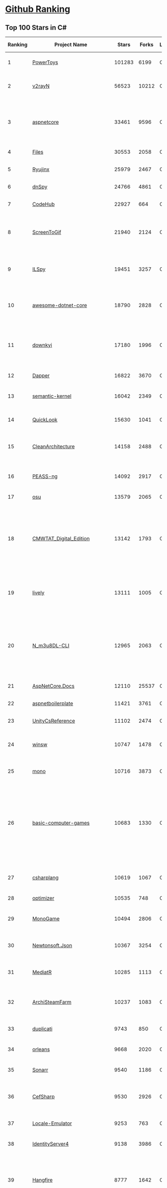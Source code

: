 [Github Ranking](../README.md)
==========

## Top 100 Stars in C\#

| Ranking | Project Name | Stars | Forks | Language | Open Issues | Description | Last Commit |
| ------- | ------------ | ----- | ----- | -------- | ----------- | ----------- | ----------- |
| 1 | [PowerToys](https://github.com/microsoft/PowerToys) | 101283 | 6199 | C# | 5429 | Windows system utilities to maximize productivity | 2024-01-14T23:18:22Z |
| 2 | [v2rayN](https://github.com/2dust/v2rayN) | 56523 | 10212 | C# | 22 | A GUI client for Windows, support Xray core and v2fly core and others | 2024-01-14T09:34:26Z |
| 3 | [aspnetcore](https://github.com/dotnet/aspnetcore) | 33461 | 9596 | C# | 2890 | ASP.NET Core is a cross-platform .NET framework for building modern cloud-based web applications on Windows, Mac, or Linux. | 2024-01-14T18:09:04Z |
| 4 | [Files](https://github.com/files-community/Files) | 30553 | 2058 | C# | 415 | Building the best file manager for Windows | 2024-01-14T23:43:35Z |
| 5 | [Ryujinx](https://github.com/Ryujinx/Ryujinx) | 25979 | 2467 | C# | 662 | Experimental Nintendo Switch Emulator written in C# | 2024-01-15T01:58:08Z |
| 6 | [dnSpy](https://github.com/dnSpy/dnSpy) | 24766 | 4861 | C# | 0 | .NET debugger and assembly editor | 2020-12-20T23:55:15Z |
| 7 | [CodeHub](https://github.com/CodeHubApp/CodeHub) | 22927 | 664 | C# | 234 | CodeHub is an iOS application written using Xamarin | 2022-06-22T16:14:05Z |
| 8 | [ScreenToGif](https://github.com/NickeManarin/ScreenToGif) | 21940 | 2124 | C# | 245 | 🎬 ScreenToGif allows you to record a selected area of your screen, edit and save it as a gif or video. | 2024-01-13T18:29:49Z |
| 9 | [ILSpy](https://github.com/icsharpcode/ILSpy) | 19451 | 3257 | C# | 196 | .NET Decompiler with support for PDB generation, ReadyToRun, Metadata (&more) - cross-platform! | 2024-01-11T06:26:35Z |
| 10 | [awesome-dotnet-core](https://github.com/thangchung/awesome-dotnet-core) | 18790 | 2828 | C# | 19 | :honeybee: A collection of awesome .NET core libraries, tools, frameworks and software | 2024-01-10T11:00:44Z |
| 11 | [downkyi](https://github.com/leiurayer/downkyi) | 17180 | 1996 | C# | 543 | 哔哩下载姬downkyi，哔哩哔哩网站视频下载工具，支持批量下载，支持8K、HDR、杜比视界，提供工具箱（音视频提取、去水印等）。 | 2023-12-25T13:25:57Z |
| 12 | [Dapper](https://github.com/DapperLib/Dapper) | 16822 | 3670 | C# | 394 | Dapper - a simple object mapper for .Net | 2024-01-09T17:17:01Z |
| 13 | [semantic-kernel](https://github.com/microsoft/semantic-kernel) | 16042 | 2349 | C# | 398 | Integrate cutting-edge LLM technology quickly and easily into your apps | 2024-01-14T18:21:08Z |
| 14 | [QuickLook](https://github.com/QL-Win/QuickLook) | 15630 | 1041 | C# | 411 | Bring macOS “Quick Look” feature to Windows | 2023-10-18T23:12:17Z |
| 15 | [CleanArchitecture](https://github.com/ardalis/CleanArchitecture) | 14158 | 2488 | C# | 31 | Clean Architecture Solution Template: A starting point for Clean Architecture with ASP.NET Core | 2024-01-09T20:24:46Z |
| 16 | [PEASS-ng](https://github.com/carlospolop/PEASS-ng) | 14092 | 2917 | C# | 17 | PEASS - Privilege Escalation Awesome Scripts SUITE (with colors) | 2024-01-14T04:26:33Z |
| 17 | [osu](https://github.com/ppy/osu) | 13579 | 2065 | C# | 1101 | rhythm is just a *click* away! | 2024-01-15T01:20:40Z |
| 18 | [CMWTAT_Digital_Edition](https://github.com/TGSAN/CMWTAT_Digital_Edition) | 13142 | 1793 | C# | 24 | CloudMoe Windows 10/11 Activation Toolkit get digital license, the best open source Win 10/11 activator in GitHub. GitHub 上最棒的开源 Win10/Win11 数字权利（数字许可证）激活工具！ | 2023-10-07T03:09:31Z |
| 19 | [lively](https://github.com/rocksdanister/lively) | 13111 | 1005 | C# | 278 | Free and open-source software that allows users to set animated desktop wallpapers and screensavers powered by WinUI 3. | 2023-12-28T04:22:41Z |
| 20 | [N_m3u8DL-CLI](https://github.com/nilaoda/N_m3u8DL-CLI) | 12965 | 2063 | C# | 247 | [.NET] m3u8 downloader 开源的命令行m3u8/HLS/dash下载器，支持普通AES-128-CBC解密，多线程，自定义请求头等. 支持简体中文,繁体中文和英文. English Supported. | 2023-06-03T09:30:55Z |
| 21 | [AspNetCore.Docs](https://github.com/dotnet/AspNetCore.Docs) | 12110 | 25537 | C# | 488 | Documentation for ASP.NET Core | 2024-01-14T12:24:20Z |
| 22 | [aspnetboilerplate](https://github.com/aspnetboilerplate/aspnetboilerplate) | 11421 | 3761 | C# | 173 | ASP.NET Boilerplate - Web Application Framework | 2024-01-03T06:39:58Z |
| 23 | [UnityCsReference](https://github.com/Unity-Technologies/UnityCsReference) | 11102 | 2474 | C# | 0 | Unity C# reference source code. | 2024-01-10T04:00:22Z |
| 24 | [winsw](https://github.com/winsw/winsw) | 10747 | 1478 | C# | 179 | A wrapper executable that can run any executable as a Windows service, in a permissive license. | 2023-12-19T05:07:15Z |
| 25 | [mono](https://github.com/mono/mono) | 10716 | 3873 | C# | 2158 | Mono open source ECMA CLI, C# and .NET implementation. | 2024-01-10T19:20:03Z |
| 26 | [basic-computer-games](https://github.com/coding-horror/basic-computer-games) | 10683 | 1330 | C# | 16 | An updated version of the classic "Basic Computer Games" book, with well-written examples in a variety of common MEMORY SAFE, SCRIPTING programming languages. See https://coding-horror.github.io/basic-computer-games/ | 2024-01-11T01:07:05Z |
| 27 | [csharplang](https://github.com/dotnet/csharplang) | 10619 | 1067 | C# | 433 | The official repo for the design of the C# programming language | 2024-01-14T21:07:22Z |
| 28 | [optimizer](https://github.com/hellzerg/optimizer) | 10535 | 748 | C# | 7 | The finest Windows Optimizer | 2024-01-13T21:41:31Z |
| 29 | [MonoGame](https://github.com/MonoGame/MonoGame) | 10494 | 2806 | C# | 728 | One framework for creating powerful cross-platform games. | 2024-01-11T09:55:49Z |
| 30 | [Newtonsoft.Json](https://github.com/JamesNK/Newtonsoft.Json) | 10367 | 3254 | C# | 671 | Json.NET is a popular high-performance JSON framework for .NET | 2023-12-29T22:56:31Z |
| 31 | [MediatR](https://github.com/jbogard/MediatR) | 10285 | 1113 | C# | 11 | Simple, unambitious mediator implementation in .NET | 2024-01-09T18:08:19Z |
| 32 | [ArchiSteamFarm](https://github.com/JustArchiNET/ArchiSteamFarm) | 10237 | 1083 | C# | 6 | C# application with primary purpose of farming Steam cards from multiple accounts simultaneously. | 2024-01-15T02:09:56Z |
| 33 | [duplicati](https://github.com/duplicati/duplicati) | 9743 | 850 | C# | 869 | Store securely encrypted backups in the cloud! | 2024-01-12T23:59:23Z |
| 34 | [orleans](https://github.com/dotnet/orleans) | 9668 | 2020 | C# | 420 | Cloud Native application framework for .NET | 2024-01-14T22:40:15Z |
| 35 | [Sonarr](https://github.com/Sonarr/Sonarr) | 9540 | 1186 | C# | 109 | Smart PVR for newsgroup and bittorrent users. | 2024-01-14T23:06:27Z |
| 36 | [CefSharp](https://github.com/cefsharp/CefSharp) | 9530 | 2926 | C# | 46 | .NET (WPF and Windows Forms) bindings for the Chromium Embedded Framework | 2024-01-13T06:42:30Z |
| 37 | [Locale-Emulator](https://github.com/xupefei/Locale-Emulator) | 9253 | 763 | C# | 0 | Yet Another System Region and Language Simulator | 2022-04-15T09:55:46Z |
| 38 | [IdentityServer4](https://github.com/IdentityServer/IdentityServer4) | 9138 | 3986 | C# | 0 | OpenID Connect and OAuth 2.0 Framework for ASP.NET Core | 2022-12-13T07:48:19Z |
| 39 | [Hangfire](https://github.com/HangfireIO/Hangfire) | 8777 | 1642 | C# | 803 | An easy way to perform background job processing in .NET and .NET Core applications. No Windows Service or separate process required | 2024-01-11T10:22:03Z |
| 40 | [nopCommerce](https://github.com/nopSolutions/nopCommerce) | 8706 | 5004 | C# | 67 | ASP.NET Core eCommerce software. nopCommerce is a free and open-source shopping cart. | 2024-01-14T12:18:29Z |
| 41 | [Radarr](https://github.com/Radarr/Radarr) | 8558 | 889 | C# | 364 | Movie organizer/manager for usenet and torrent users. | 2024-01-15T01:47:03Z |
| 42 | [Bili.Uwp](https://github.com/Richasy/Bili.Uwp) | 8507 | 524 | C# | 198 | 适用于新系统UI的哔哩 | 2023-10-30T22:21:00Z |
| 43 | [Lean](https://github.com/QuantConnect/Lean) | 8321 | 3085 | C# | 210 | Lean Algorithmic Trading Engine by QuantConnect (Python, C#) | 2024-01-12T22:37:02Z |
| 44 | [PDFPatcher](https://github.com/wmjordan/PDFPatcher) | 8206 | 1196 | C# | 58 | PDF补丁丁——PDF工具箱，可以编辑书签、剪裁旋转页面、解除限制、提取或合并文档，探查文档结构，提取图片、转成图片等等 | 2023-12-04T09:16:06Z |
| 45 | [uno](https://github.com/unoplatform/uno) | 8164 | 682 | C# | 1393 | Build Mobile, Desktop and WebAssembly apps with C# and XAML. Today. Open source and professionally supported. | 2024-01-14T18:21:16Z |
| 46 | [EarTrumpet](https://github.com/File-New-Project/EarTrumpet) | 8136 | 492 | C# | 53 | EarTrumpet - Volume Control for Windows | 2024-01-13T20:29:55Z |
| 47 | [WeiXinMPSDK](https://github.com/JeffreySu/WeiXinMPSDK) | 8130 | 4346 | C# | 202 | 微信全平台 SDK Senparc.Weixin for C#，支持 .NET Framework 及 .NET Core、.NET 6.0、.NET 8.0。已支持微信公众号、小程序、小游戏、微信支付、企业微信/企业号、开放平台、JSSDK、微信周边等全平台。 WeChat SDK for C#. | 2024-01-10T03:16:10Z |
| 48 | [Notepads](https://github.com/0x7c13/Notepads) | 8114 | 461 | C# | 301 | A modern, lightweight text editor with a minimalist design. | 2024-01-11T04:59:59Z |
| 49 | [spectre.console](https://github.com/spectreconsole/spectre.console) | 8039 | 420 | C# | 149 | A .NET library that makes it easier to create beautiful console applications. | 2024-01-15T02:17:19Z |
| 50 | [Ocelot](https://github.com/ThreeMammals/Ocelot) | 7999 | 1613 | C# | 339 | .NET API Gateway | 2024-01-12T16:35:06Z |
| 51 | [ContextMenuManager](https://github.com/BluePointLilac/ContextMenuManager) | 9445 | 522 | C# | 84 | 🖱️ 纯粹的Windows右键菜单管理程序 | 2023-04-13T01:18:12Z |
| 52 | [Locale-Emulator](https://github.com/xupefei/Locale-Emulator) | 9253 | 763 | C# | 0 | Yet Another System Region and Language Simulator | 2022-04-15T09:55:46Z |
| 53 | [IdentityServer4](https://github.com/IdentityServer/IdentityServer4) | 9138 | 3986 | C# | 0 | OpenID Connect and OAuth 2.0 Framework for ASP.NET Core | 2022-12-13T07:48:19Z |
| 54 | [FluentTerminal](https://github.com/felixse/FluentTerminal) | 9063 | 456 | C# | 247 | A Terminal Emulator based on UWP and web technologies. | 2023-03-22T20:02:30Z |
| 55 | [SignalR](https://github.com/SignalR/SignalR) | 9027 | 2297 | C# | 34 | Incredibly simple real-time web for .NET | 2023-08-02T22:28:40Z |
| 56 | [MahApps.Metro](https://github.com/MahApps/MahApps.Metro) | 9013 | 2450 | C# | 82 | A framework that allows developers to cobble together a better UI for their own WPF applications with minimal effort. | 2023-12-21T18:26:59Z |
| 57 | [Terminal.Gui](https://github.com/gui-cs/Terminal.Gui) | 8823 | 658 | C# | 178 | Cross Platform Terminal UI toolkit for .NET | 2024-01-15T01:32:41Z |
| 58 | [Hangfire](https://github.com/HangfireIO/Hangfire) | 8777 | 1642 | C# | 803 | An easy way to perform background job processing in .NET and .NET Core applications. No Windows Service or separate process required | 2024-01-11T10:22:03Z |
| 59 | [Radarr](https://github.com/Radarr/Radarr) | 8558 | 889 | C# | 364 | Movie organizer/manager for usenet and torrent users. | 2024-01-15T01:47:03Z |
| 60 | [Bili.Uwp](https://github.com/Richasy/Bili.Uwp) | 8507 | 524 | C# | 198 | 适用于新系统UI的哔哩 | 2023-10-30T22:21:00Z |
| 61 | [PDFPatcher](https://github.com/wmjordan/PDFPatcher) | 8206 | 1196 | C# | 58 | PDF补丁丁——PDF工具箱，可以编辑书签、剪裁旋转页面、解除限制、提取或合并文档，探查文档结构，提取图片、转成图片等等 | 2023-12-04T09:16:06Z |
| 62 | [Humanizer](https://github.com/Humanizr/Humanizer) | 8149 | 935 | C# | 217 | Humanizer meets all your .NET needs for manipulating and displaying strings, enums, dates, times, timespans, numbers and quantities | 2023-11-19T22:00:27Z |
| 63 | [mRemoteNG](https://github.com/mRemoteNG/mRemoteNG) | 8148 | 1415 | C# | 807 | mRemoteNG is the next generation of mRemote, open source, tabbed, multi-protocol, remote connections manager. | 2024-01-11T16:46:13Z |
| 64 | [EarTrumpet](https://github.com/File-New-Project/EarTrumpet) | 8136 | 492 | C# | 53 | EarTrumpet - Volume Control for Windows | 2024-01-13T20:29:55Z |
| 65 | [WeiXinMPSDK](https://github.com/JeffreySu/WeiXinMPSDK) | 8130 | 4346 | C# | 202 | 微信全平台 SDK Senparc.Weixin for C#，支持 .NET Framework 及 .NET Core、.NET 6.0、.NET 8.0。已支持微信公众号、小程序、小游戏、微信支付、企业微信/企业号、开放平台、JSSDK、微信周边等全平台。 WeChat SDK for C#. | 2024-01-10T03:16:10Z |
| 66 | [spectre.console](https://github.com/spectreconsole/spectre.console) | 8039 | 420 | C# | 149 | A .NET library that makes it easier to create beautiful console applications. | 2024-01-15T02:17:19Z |
| 67 | [Ocelot](https://github.com/ThreeMammals/Ocelot) | 7999 | 1613 | C# | 339 | .NET API Gateway | 2024-01-12T16:35:06Z |
| 68 | [LiteDB](https://github.com/mbdavid/LiteDB) | 7983 | 1180 | C# | 626 | LiteDB - A .NET NoSQL Document Store in a single data file | 2024-01-07T01:02:03Z |
| 69 | [ET](https://github.com/egametang/ET) | 7962 | 2876 | C# | 59 | Unity3D Client And C# Server Framework | 2024-01-12T13:31:24Z |
| 70 | [Bogus](https://github.com/bchavez/Bogus) | 7947 | 462 | C# | 41 | :card_index: A simple fake data generator for C#, F#, and VB.NET. Based on and ported from the famed faker.js. | 2024-01-14T20:12:20Z |
| 71 | [refit](https://github.com/reactiveui/refit) | 7793 | 719 | C# | 175 | The automatic type-safe REST library for .NET Core, Xamarin and .NET. Heavily inspired by Square's Retrofit library, Refit turns your REST API into a live interface. | 2024-01-08T01:02:56Z |
| 72 | [ReactiveUI](https://github.com/reactiveui/ReactiveUI) | 7792 | 1142 | C# | 68 | An advanced, composable, functional reactive model-view-viewmodel framework for all .NET platforms that is inspired by functional reactive programming. ReactiveUI allows you to  abstract mutable state away from your user interfaces, express the idea around a feature in one readable place and improve the testability of your application. | 2024-01-03T00:58:48Z |
| 73 | [Dependencies](https://github.com/lucasg/Dependencies) | 7665 | 653 | C# | 95 | A rewrite of the old legacy software "depends.exe" in C# for Windows devs to troubleshoot dll load dependencies issues. | 2023-11-26T12:30:30Z |
| 74 | [blockchain](https://github.com/dvf/blockchain) | 7580 | 2778 | C# | 72 | A simple Blockchain in Python | 2023-01-04T17:21:04Z |
| 75 | [ailab](https://github.com/microsoft/ailab) | 7573 | 1401 | C# | 28 | Experience, Learn and Code the latest breakthrough innovations with Microsoft AI | 2023-07-07T21:33:45Z |
| 76 | [Playnite](https://github.com/JosefNemec/Playnite) | 7538 | 446 | C# | 579 | Video game library manager with support for wide range of 3rd party libraries and game emulation support, providing one unified interface for your games. | 2023-12-20T10:24:17Z |
| 77 | [jynew](https://github.com/jynew/jynew) | 7393 | 1663 | C# | 36 | JinYongLegend-like RPG Game Framework with full Modding support and 10+ hours playable demo games. | 2024-01-05T13:02:50Z |
| 78 | [EverythingToolbar](https://github.com/srwi/EverythingToolbar) | 7273 | 352 | C# | 44 | Everything integration for the Windows taskbar. | 2024-01-12T20:56:24Z |
| 79 | [gitextensions](https://github.com/gitextensions/gitextensions) | 7255 | 2107 | C# | 648 | Git Extensions is a standalone UI tool for managing git repositories. It also integrates with Windows Explorer and Microsoft Visual Studio (2015/2017/2019). | 2024-01-14T21:41:05Z |
| 80 | [AspNetCoreDiagnosticScenarios](https://github.com/davidfowl/AspNetCoreDiagnosticScenarios) | 7168 | 716 | C# | 26 | This repository has examples of broken patterns in ASP.NET Core applications | 2024-01-07T15:05:46Z |
| 81 | [Nancy](https://github.com/NancyFx/Nancy) | 7168 | 1502 | C# | 196 | Lightweight, low-ceremony, framework for building HTTP based services on .Net and Mono | 2021-01-24T13:28:09Z |
| 82 | [Electron.NET](https://github.com/ElectronNET/Electron.NET) | 7008 | 711 | C# | 62 | :electron: Build cross platform desktop apps with ASP.NET Core (Razor Pages, MVC, Blazor). | 2024-01-10T09:13:05Z |
| 83 | [OrchardCore](https://github.com/OrchardCMS/OrchardCore) | 6961 | 2269 | C# | 1305 | Orchard Core is an open-source modular and multi-tenant application framework built with ASP.NET Core, and a content management system (CMS) built on top of that framework. | 2024-01-14T22:46:55Z |
| 84 | [UniRx](https://github.com/neuecc/UniRx) | 6829 | 884 | C# | 195 | Reactive Extensions for Unity | 2024-01-08T21:04:35Z |
| 85 | [serilog](https://github.com/serilog/serilog) | 6754 | 785 | C# | 14 | Simple .NET logging with fully-structured events | 2024-01-14T23:43:22Z |
| 86 | [UniTask](https://github.com/Cysharp/UniTask) | 6736 | 703 | C# | 5 | Provides an efficient allocation free async/await integration for Unity. | 2024-01-12T06:34:55Z |
| 87 | [Entitas](https://github.com/sschmid/Entitas) | 6729 | 1099 | C# | 95 | Entitas is a super fast Entity Component System (ECS) Framework specifically made for C# and Unity | 2023-12-30T16:18:56Z |
| 88 | [wpf](https://github.com/dotnet/wpf) | 6674 | 1124 | C# | 990 | WPF is a .NET Core UI framework for building Windows desktop applications. | 2024-01-15T03:00:32Z |
| 89 | [de4dot](https://github.com/de4dot/de4dot) | 6606 | 2672 | C# | 0 | .NET deobfuscator and unpacker. | 2020-08-29T08:14:56Z |
| 90 | [clean-code-dotnet](https://github.com/thangchung/clean-code-dotnet) | 6602 | 1039 | C# | 16 | :bathtub:  Clean Code concepts and tools adapted for .NET  | 2023-08-20T11:06:33Z |
| 91 | [Unity3DTraining](https://github.com/XINCGer/Unity3DTraining) | 6527 | 1829 | C# | 3 | 【Unity杂货铺】unity大杂烩~ | 2024-01-12T02:55:33Z |
| 92 | [Windows-Auto-Night-Mode](https://github.com/AutoDarkMode/Windows-Auto-Night-Mode) | 6470 | 236 | C# | 37 | Automatically switches between the dark and light theme of Windows 10 and Windows 11 | 2024-01-14T20:06:40Z |
| 93 | [MarkovJunior](https://github.com/mxgmn/MarkovJunior) | 6390 | 293 | C# | 4 | Probabilistic language based on pattern matching and constraint propagation, 153 examples | 2023-05-07T11:17:41Z |
| 94 | [CAP](https://github.com/dotnetcore/CAP) | 6315 | 1262 | C# | 3 | Distributed transaction solution in micro-service base on eventually consistency, also an eventbus with Outbox pattern | 2024-01-14T20:40:59Z |
| 95 | [reactive](https://github.com/dotnet/reactive) | 6306 | 729 | C# | 121 | The Reactive Extensions for .NET | 2024-01-10T14:10:46Z |
| 96 | [NSwag](https://github.com/RicoSuter/NSwag) | 6275 | 1185 | C# | 1681 | The Swagger/OpenAPI toolchain for .NET, ASP.NET Core and TypeScript.  | 2024-01-12T00:22:11Z |
| 97 | [ImageGlass](https://github.com/d2phap/ImageGlass) | 6238 | 453 | C# | 204 | 🏞 A lightweight, versatile image viewer | 2024-01-14T04:37:52Z |
| 98 | [EquinoxProject](https://github.com/EduardoPires/EquinoxProject) | 6206 | 1577 | C# | 9 | Full ASP.NET Core 6 application with DDD, CQRS and Event Sourcing concepts | 2023-05-04T07:09:02Z |
| 99 | [MassTransit](https://github.com/MassTransit/MassTransit) | 6182 | 1547 | C# | 5 | Distributed Application Framework for .NET | 2024-01-14T13:13:05Z |
| 100 | [NLog](https://github.com/NLog/NLog) | 6060 | 1389 | C# | 71 | NLog - Advanced and Structured Logging for Various .NET Platforms | 2024-01-07T09:04:08Z |

